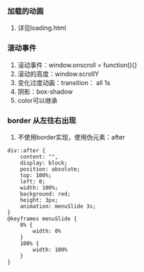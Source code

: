 ### 加载的动画

1. 详见loading.html

### 滚动事件

1. 滚动事件：window.onscroll = function(){}
2. 滚动的高度：window.scrollY
3. 变化过度动画：transition： all 1s
4. 阴影：box-shadow
5. color可以继承

### border 从左往右出现

1. 不使用border实现，使用伪元素：after
```
div::after {
    content: "",
    display: block;
    position: absolute;
    top: 100%;
    left: 0;
    width: 100%;
    background: red;
    height: 3px;
    animation: menuSlide 3s;
}
@keyframes menuSlide {
    0% {
        width: 0%
    }
    100% {
        width: 100%
    }
}
```
